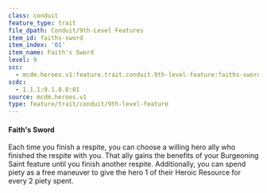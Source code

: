 ```yaml
---
class: conduit
feature_type: trait
file_dpath: Conduit/9th-Level Features
item_id: faiths-sword
item_index: '01'
item_name: Faith's Sword
level: 9
scc:
  - mcdm.heroes.v1:feature.trait.conduit.9th-level-feature:faiths-sword
scdc:
  - 1.1.1:9.1.8.8:01
source: mcdm.heroes.v1
type: feature/trait/conduit/9th-level-feature
---
```


#### Faith's Sword

Each time you finish a respite, you can choose a willing hero ally who finished the respite with you. That ally gains the benefits of your Burgeoning Saint feature until you finish another respite. Additionally, you can spend piety as a free maneuver to give the hero 1 of their Heroic Resource for every 2 piety spent.

